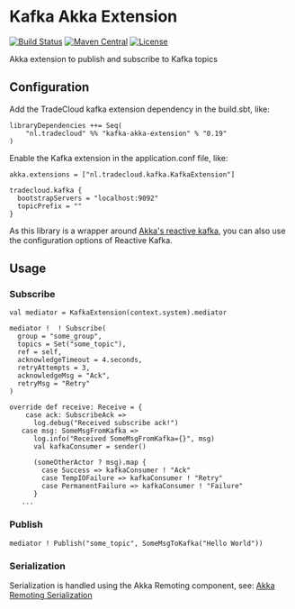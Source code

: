# Kafka Akka Extension
[![Build Status](https://travis-ci.org/tradecloud/kafka-akka-extension.svg?branch=master)](https://travis-ci.org/tradecloud/kafka-akka-extension) [![Maven Central](https://maven-badges.herokuapp.com/maven-central/nl.tradecloud/kafka-akka-extension_2.12/badge.svg)](https://maven-badges.herokuapp.com/maven-central/nl.tradecloud/kafka-akka-extension_2.12) [![License](http://img.shields.io/:license-mit-blue.svg)](http://doge.mit-license.org)

Akka extension to publish and subscribe to Kafka topics

## Configuration

Add the TradeCloud kafka extension dependency in the build.sbt, like:
```
libraryDependencies ++= Seq(
    "nl.tradecloud" %% "kafka-akka-extension" % "0.19"
)
```

Enable the Kafka extension in the application.conf file, like:
```
akka.extensions = ["nl.tradecloud.kafka.KafkaExtension"]

tradecloud.kafka {
  bootstrapServers = "localhost:9092"
  topicPrefix = ""
}
```

As this library is a wrapper around [Akka's reactive kafka](https://github.com/akka/reactive-kafka), you can also use the configuration options of Reactive Kafka.

## Usage

### Subscribe
```
val mediator = KafkaExtension(context.system).mediator

mediator !  ! Subscribe(
  group = "some_group",
  topics = Set("some_topic"),
  ref = self,
  acknowledgeTimeout = 4.seconds,
  retryAttempts = 3,
  acknowledgeMsg = "Ack",
  retryMsg = "Retry"
)

override def receive: Receive = {
    case ack: SubscribeAck =>
      log.debug("Received subscribe ack!")
   case msg: SomeMsgFromKafka =>
      log.info("Received SomeMsgFromKafka={}", msg)
      val kafkaConsumer = sender()
      
      (someOtherActor ? msg).map {
        case Success => kafkaConsumer ! "Ack"
        case TempIOFailure => kafkaConsumer ! "Retry"
        case PermanentFailure => kafkaConsumer ! "Failure"
      }
   ...
```

### Publish
```
mediator ! Publish("some_topic", SomeMsgToKafka("Hello World"))
```

### Serialization

Serialization is handled using the Akka Remoting component, see: 
[Akka Remoting Serialization](http://doc.akka.io/docs/akka/current/scala/remoting.html#Serialization)
